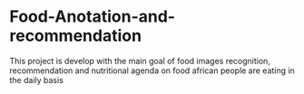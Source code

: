 # Food-Anotation-and-recommendation
This project is develop with the main goal of food images recognition, recommendation  and nutritional agenda on food african people are eating in the daily basis
